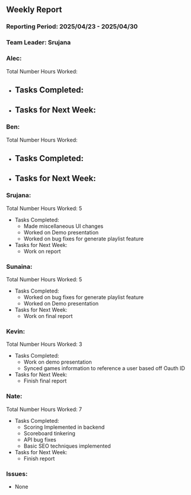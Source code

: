 ## **Weekly Report**

### **Reporting Period:** 2025/04/23 - 2025/04/30
### **Team Leader:** Srujana


### **Alec:**
Total Number Hours Worked: 
- Tasks Completed:
  - 
- Tasks for Next Week:
  - 


### **Ben:**
Total Number Hours Worked: 
- Tasks Completed:
  - 
- Tasks for Next Week:
  - 


### **Srujana:**
Total Number Hours Worked: 5
- Tasks Completed: 
  - Made miscellaneous UI changes
  - Worked on Demo presentation
  - Worked on bug fixes for generate playlist feature
- Tasks for Next Week:
  - Work on report



### **Sunaina:**
Total Number Hours Worked: 5 
- Tasks Completed:
  -  Worked on bug fixes for generate playlist feature
  -  Worked on Demo presentation
- Tasks for Next Week:
  - Work on final report



### **Kevin:**
Total Number Hours Worked: 3
- Tasks Completed:
  - Work on demo presentation
  - Synced games information to reference a user based off Oauth ID
- Tasks for Next Week:
  - Finish final report


### **Nate:**
Total Number Hours Worked: 7
- Tasks Completed:
  - Scoring Implemented in backend
  - Scoreboard tinkering
  - API bug fixes
  - Basic SEO techniques implemented 
- Tasks for Next Week:
  - Finish report


### **Issues:**
- None
